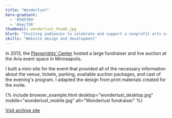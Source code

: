 ```yaml
---
title: "Wonderlust"
hero-gradient:
  - '#505f09'
  - '#aec738'
thumbnail: wonderlust_thumb.jpg
blurb: "Inviting audiences to celebrate and support a nonprofit arts organization."
skills: "Website design and development"
---
```

In 2013, the [Playwrights&rsquo; Center][pwc] hosted a large fundraiser and live auction at the Aria event space in Minneapolis. 

I built a mini-site for the event that provided all of the necessary information about the venue, tickets, parking, available auction packages, and cast of the evening's program. I adapted the design from print materials created for the invite.

{% include browser_example.html desktop="wonderlust_desktop.jpg" mobile="wonderlust_mobile.jpg" alt="Wonderlust fundraiser" %}

<a href="http://ryanaripley.com/archive/wonderlust" class="button">Visit archive site</a>

[pwc]: http://pwcenter.org